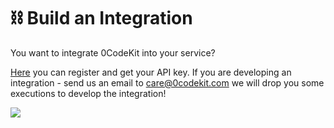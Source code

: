 # ⛓️ Build an Integration

You want to integrate 0CodeKit into your service?

[Here](https://my.0codekit.com/en/auth/register) you can register and get your API key. If you are developing an integration - send us an email to care@0codekit.com we will drop you some executions to develop the integration!

![](https://media.licdn.com/dms/image/v2/D4E22AQFj-q0kCux2Pg/feedshare-shrink\_800/feedshare-shrink\_800/0/1715960224934?e=1732752000\&v=beta\&t=lX5zPJVLY05BUnF8PdcaKfSwDkcZ80Q7iQvu9ak4qNg)
